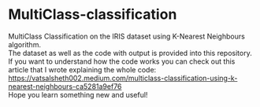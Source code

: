 # MultiClass-classification
MultiClass Classification on the IRIS dataset using K-Nearest Neighbours algorithm.
<br>The dataset as well as the code with output is provided into this repository.
<br>If you want to understand how the code works you can check out this article that I wrote explaining the whole code:
<br>https://vatsalsheth002.medium.com/multiclass-classification-using-k-nearest-neighbours-ca5281a9ef76
<br>Hope you learn something new and useful!
